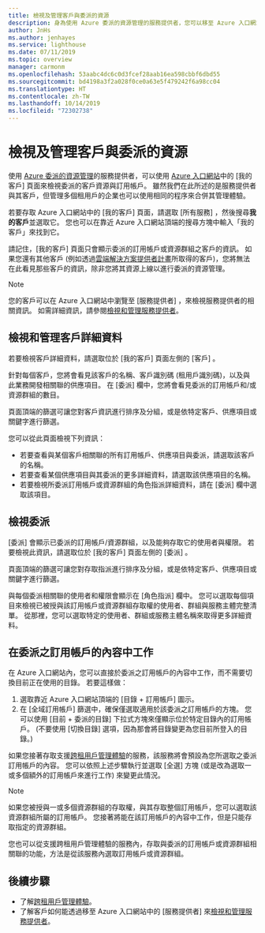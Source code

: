 ```yaml
---
title: 檢視及管理客戶與委派的資源
description: 身為使用 Azure 委派的資源管理的服務提供者，您可以移至 Azure 入口網站中的 [我的客戶] 來檢視所有委派的客戶資源與訂用帳戶。
author: JnHs
ms.author: jenhayes
ms.service: lighthouse
ms.date: 07/11/2019
ms.topic: overview
manager: carmonm
ms.openlocfilehash: 53aabc4dc6c0d3fcef28aab16ea598cbbf6dbd55
ms.sourcegitcommit: bd4198a3f2a028f0ce0a63e5f479242f6a98cc04
ms.translationtype: HT
ms.contentlocale: zh-TW
ms.lasthandoff: 10/14/2019
ms.locfileid: "72302738"
---
```

# <a name="view-and-manage-customers-and-delegated-resources"></a>檢視及管理客戶與委派的資源

使用 [Azure 委派的資源管理](../concepts/azure-delegated-resource-management.md)的服務提供者，可以使用 [Azure 入口網站](https://portal.azure.com)中的 [我的客戶]  頁面來檢視委派的客戶資源與訂用帳戶。 雖然我們在此所述的是服務提供者與其客戶，但管理多個租用戶的企業也可以使用相同的程序來合併其管理體驗。

若要存取 Azure 入口網站中的 [我的客戶]  頁面，請選取 [所有服務]  ，然後搜尋**我的客戶**並選取它。 您也可以在靠近 Azure 入口網站頂端的搜尋方塊中輸入「我的客戶」來找到它。

請記住，[我的客戶]  頁面只會顯示委派的訂用帳戶或資源群組之客戶的資訊。 如果您還有其他客戶 (例如透過[雲端解決方案提供者計畫](https://docs.microsoft.com/partner-center/csp-overview)所取得的客戶)，您將無法在此看見那些客戶的資訊，除非您將其資源上線以進行委派的資源管理。

> [!NOTE]
> 您的客戶可以在 Azure 入口網站中瀏覽至 [服務提供者]  ，來檢視服務提供者的相關資訊。 如需詳細資訊，請參閱[檢視和管理服務提供者](view-manage-service-providers.md)。

## <a name="view-and-manage-customer-details"></a>檢視和管理客戶詳細資料

若要檢視客戶詳細資料，請選取位於 [我的客戶]  頁面左側的 [客戶]  。

針對每個客戶，您將會看見該客戶的名稱、客戶識別碼 (租用戶識別碼)，以及與此業務開發相關聯的供應項目。 在 [委派]  欄中，您將會看見委派的訂用帳戶和/或資源群組的數目。

頁面頂端的篩選可讓您對客戶資訊進行排序及分組，或是依特定客戶、供應項目或關鍵字進行篩選。

您可以從此頁面檢視下列資訊：

- 若要查看與某個客戶相關聯的所有訂用帳戶、供應項目與委派，請選取該客戶的名稱。
- 若要查看某個供應項目與其委派的更多詳細資料，請選取該供應項目的名稱。
- 若要檢視所委派訂用帳戶或資源群組的角色指派詳細資料，請在 [委派]  欄中選取該項目。

## <a name="view-delegations"></a>檢視委派

[委派] 會顯示已委派的訂用帳戶/資源群組，以及能夠存取它的使用者與權限。 若要檢視此資訊，請選取位於 [我的客戶]  頁面左側的 [委派]  。

頁面頂端的篩選可讓您對存取指派進行排序及分組，或是依特定客戶、供應項目或關鍵字進行篩選。

與每個委派相關聯的使用者和權限會顯示在 [角色指派]  欄中。 您可以選取每個項目來檢視已被授與該訂用帳戶或資源群組存取權的使用者、群組與服務主體完整清單。 從那裡，您可以選取特定的使用者、群組或服務主體名稱來取得更多詳細資料。

## <a name="work-in-the-context-of-a-delegated-subscription"></a>在委派之訂用帳戶的內容中工作

在 Azure 入口網站內，您可以直接於委派之訂用帳戶的內容中工作，而不需要切換目前正在使用的目錄。 若要這樣做：

1. 選取靠近 Azure 入口網站頂端的 [目錄 + 訂用帳戶]  圖示。
2. 在 [全域訂用帳戶]  篩選中，確保僅選取適用於該委派之訂用帳戶的方塊。 您可以使用 [目前 + 委派的目錄]  下拉式方塊來僅顯示位於特定目錄內的訂用帳戶。 (不要使用 [切換目錄]  選項，因為那會將目錄變更為您目前所登入的目錄。)

如果您接著存取支援[跨租用戶管理體驗](../concepts/cross-tenant-management-experience.md)的服務，該服務將會預設為您所選取之委派訂用帳戶的內容。 您可以依照上述步驟執行並選取 [全選]  方塊 (或是改為選取一或多個額外的訂用帳戶來進行工作) 來變更此情況。

> [!NOTE]
> 如果您被授與一或多個資源群組的存取權，與其存取整個訂用帳戶，您可以選取該資源群組所屬的訂用帳戶。 您接著將能在該訂用帳戶的內容中工作，但是只能存取指定的資源群組。

您也可以從支援跨租用戶管理體驗的服務內，存取與委派的訂用帳戶或資源群組相關聯的功能，方法是從該服務內選取訂用帳戶或資源群組。

## <a name="next-steps"></a>後續步驟

- 了解[跨租用戶管理體驗](../concepts/cross-tenant-management-experience.md)。
- 了解客戶如何能透過移至 Azure 入口網站中的 [服務提供者]  來[檢視和管理服務提供者](view-manage-service-providers.md)。
